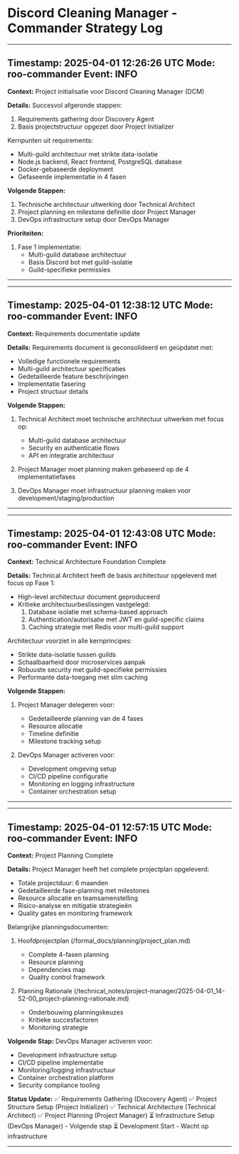 # Discord Cleaning Manager - Commander Strategy Log

---
Timestamp: 2025-04-01 12:26:26 UTC
Mode: roo-commander
Event: INFO
---

**Context:** Project initialisatie voor Discord Cleaning Manager (DCM)

**Details:**
Succesvol afgeronde stappen:
1. Requirements gathering door Discovery Agent
2. Basis projectstructuur opgezet door Project Initializer

Kernpunten uit requirements:
- Multi-guild architectuur met strikte data-isolatie
- Node.js backend, React frontend, PostgreSQL database
- Docker-gebaseerde deployment
- Gefaseerde implementatie in 4 fasen

**Volgende Stappen:**
1. Technische architectuur uitwerking door Technical Architect
2. Project planning en milestone definitie door Project Manager
3. DevOps infrastructure setup door DevOps Manager

**Prioriteiten:**
1. Fase 1 implementatie:
   - Multi-guild database architectuur
   - Basis Discord bot met guild-isolatie
   - Guild-specifieke permissies

---

---
Timestamp: 2025-04-01 12:38:12 UTC
Mode: roo-commander
Event: INFO
---

**Context:** Requirements documentatie update

**Details:**
Requirements document is geconsolideerd en geüpdatet met:
- Volledige functionele requirements
- Multi-guild architectuur specificaties
- Gedetailleerde feature beschrijvingen
- Implementatie fasering
- Project structuur details

**Volgende Stappen:**
1. Technical Architect moet technische architectuur uitwerken met focus op:
   - Multi-guild database architectuur
   - Security en authenticatie flows
   - API en integratie architectuur
   
2. Project Manager moet planning maken gebaseerd op de 4 implementatiefases
3. DevOps Manager moet infrastructuur planning maken voor development/staging/production

---

---
Timestamp: 2025-04-01 12:43:08 UTC
Mode: roo-commander
Event: INFO
---

**Context:** Technical Architecture Foundation Complete

**Details:**
Technical Architect heeft de basis architectuur opgeleverd met focus op Fase 1:
- High-level architectuur document geproduceerd
- Kritieke architectuurbeslissingen vastgelegd:
  1. Database isolatie met schema-based approach
  2. Authentication/autorisatie met JWT en guild-specific claims
  3. Caching strategie met Redis voor multi-guild support

Architectuur voorziet in alle kernprincipes:
- Strikte data-isolatie tussen guilds
- Schaalbaarheid door microservices aanpak
- Robuuste security met guild-specifieke permissies
- Performante data-toegang met slim caching

**Volgende Stappen:**
1. Project Manager delegeren voor:
   - Gedetailleerde planning van de 4 fases
   - Resource allocatie
   - Timeline definitie
   - Milestone tracking setup

2. DevOps Manager activeren voor:
   - Development omgeving setup
   - CI/CD pipeline configuratie
   - Monitoring en logging infrastructure
   - Container orchestration setup

---

---
Timestamp: 2025-04-01 12:57:15 UTC
Mode: roo-commander
Event: INFO
---

**Context:** Project Planning Complete

**Details:**
Project Manager heeft het complete projectplan opgeleverd:
- Totale projectduur: 6 maanden
- Gedetailleerde fase-planning met milestones
- Resource allocatie en teamsamenstelling
- Risico-analyse en mitigatie strategieën
- Quality gates en monitoring framework

Belangrijke planningsdocumenten:
1. Hoofdprojectplan (/formal_docs/planning/project_plan.md)
   - Complete 4-fasen planning
   - Resource planning
   - Dependencies map
   - Quality control framework

2. Planning Rationale (/technical_notes/project-manager/2025-04-01_14-52-00_project-planning-rationale.md)
   - Onderbouwing planningskeuzes
   - Kritieke succesfactoren
   - Monitoring strategie

**Volgende Stap:**
DevOps Manager activeren voor:
- Development infrastructure setup
- CI/CD pipeline implementatie
- Monitoring/logging infrastructuur
- Container orchestration platform
- Security compliance tooling

**Status Update:**
✅ Requirements Gathering (Discovery Agent)
✅ Project Structure Setup (Project Initializer)
✅ Technical Architecture (Technical Architect)
✅ Project Planning (Project Manager)
⏳ Infrastructure Setup (DevOps Manager) - Volgende stap
⏳ Development Start - Wacht op infrastructure

---